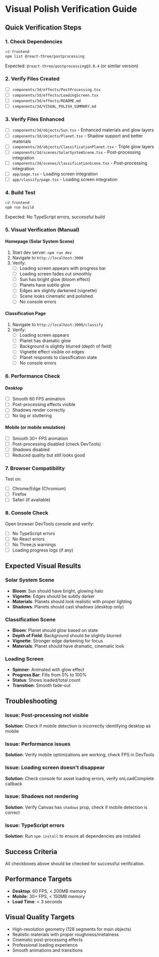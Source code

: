 # Visual Polish Verification Guide

## Quick Verification Steps

### 1. Check Dependencies
```bash
cd frontend
npm list @react-three/postprocessing
```
Expected: `@react-three/postprocessing@3.0.4` (or similar version)

### 2. Verify Files Created
- [ ] `components/3d/effects/PostProcessing.tsx`
- [ ] `components/3d/effects/LoadingScreen.tsx`
- [ ] `components/3d/effects/README.md`
- [ ] `components/3d/VISUAL_POLISH_SUMMARY.md`

### 3. Verify Files Enhanced
- [ ] `components/3d/objects/Sun.tsx` - Enhanced materials and glow layers
- [ ] `components/3d/objects/Planet.tsx` - Shadow support and better materials
- [ ] `components/3d/objects/ClassificationPlanet.tsx` - Triple glow layers
- [ ] `components/3d/scenes/SolarSystemScene.tsx` - Post-processing integration
- [ ] `components/3d/scenes/ClassificationScene.tsx` - Post-processing integration
- [ ] `app/page.tsx` - Loading screen integration
- [ ] `app/classify/page.tsx` - Loading screen integration

### 4. Build Test
```bash
cd frontend
npm run build
```
Expected: No TypeScript errors, successful build

### 5. Visual Verification (Manual)

#### Homepage (Solar System Scene)
1. Start dev server: `npm run dev`
2. Navigate to `http://localhost:3000`
3. Verify:
   - [ ] Loading screen appears with progress bar
   - [ ] Loading screen fades out smoothly
   - [ ] Sun has bright glow (bloom effect)
   - [ ] Planets have subtle glow
   - [ ] Edges are slightly darkened (vignette)
   - [ ] Scene looks cinematic and polished
   - [ ] No console errors

#### Classification Page
1. Navigate to `http://localhost:3000/classify`
2. Verify:
   - [ ] Loading screen appears
   - [ ] Planet has dramatic glow
   - [ ] Background is slightly blurred (depth of field)
   - [ ] Vignette effect visible on edges
   - [ ] Planet responds to classification state
   - [ ] No console errors

### 6. Performance Check

#### Desktop
- [ ] Smooth 60 FPS animation
- [ ] Post-processing effects visible
- [ ] Shadows render correctly
- [ ] No lag or stuttering

#### Mobile (or mobile emulation)
- [ ] Smooth 30+ FPS animation
- [ ] Post-processing disabled (check DevTools)
- [ ] Shadows disabled
- [ ] Reduced quality but still looks good

### 7. Browser Compatibility

Test on:
- [ ] Chrome/Edge (Chromium)
- [ ] Firefox
- [ ] Safari (if available)

### 8. Console Check

Open browser DevTools console and verify:
- [ ] No TypeScript errors
- [ ] No React errors
- [ ] No Three.js warnings
- [ ] Loading progress logs (if any)

## Expected Visual Results

### Solar System Scene
- **Bloom**: Sun should have bright, glowing halo
- **Vignette**: Edges should be subtly darker
- **Materials**: Planets should look realistic with proper lighting
- **Shadows**: Planets should cast shadows (desktop only)

### Classification Scene
- **Bloom**: Planet should glow based on state
- **Depth of Field**: Background should be slightly blurred
- **Vignette**: Stronger edge darkening for focus
- **Materials**: Planet should have dramatic, cinematic look

### Loading Screen
- **Spinner**: Animated with glow effect
- **Progress Bar**: Fills from 0% to 100%
- **Status**: Shows loaded/total count
- **Transition**: Smooth fade-out

## Troubleshooting

### Issue: Post-processing not visible
**Solution**: Check if mobile detection is incorrectly identifying desktop as mobile

### Issue: Performance issues
**Solution**: Verify mobile optimizations are working, check FPS in DevTools

### Issue: Loading screen doesn't disappear
**Solution**: Check console for asset loading errors, verify onLoadComplete callback

### Issue: Shadows not rendering
**Solution**: Verify Canvas has `shadows` prop, check if mobile detection is correct

### Issue: TypeScript errors
**Solution**: Run `npm install` to ensure all dependencies are installed

## Success Criteria

All checkboxes above should be checked for successful verification.

## Performance Targets

- **Desktop**: 60 FPS, < 200MB memory
- **Mobile**: 30+ FPS, < 150MB memory
- **Load Time**: < 3 seconds

## Visual Quality Targets

- High-resolution geometry (128 segments for main objects)
- Realistic materials with proper roughness/metalness
- Cinematic post-processing effects
- Professional loading experience
- Smooth animations and transitions
